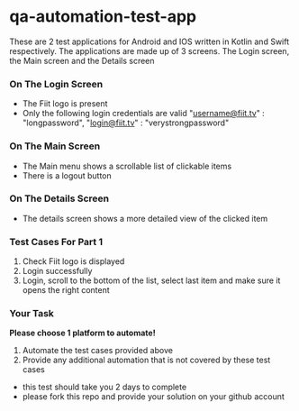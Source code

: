 # qa-automation-test-app

These are 2 test applications for Android and IOS written in Kotlin and Swift respectively.
The applications are made up of 3 screens. The Login screen, the Main screen and the Details screen

### On The Login Screen

- The Fiit logo is present
- Only the following login credentials are valid "username@fiit.tv" : "longpassword",
"login@fiit.tv" : "verystrongpassword"

### On The Main Screen

- The Main menu shows a scrollable list of clickable items
- There is a logout button

### On The Details Screen

- The details screen shows a more detailed view of the clicked item

### Test Cases For Part 1

1. Check Fiit logo is displayed
2. Login successfully
3. Login, scroll to the bottom of the list, select last item and make sure it opens the right content

### Your Task

**Please choose 1 platform to automate!**

1. Automate the test cases provided above
2. Provide any additional automation that is not covered by these test cases

- this test should take you 2 days to complete
- please fork this repo and provide your solution on your github account
